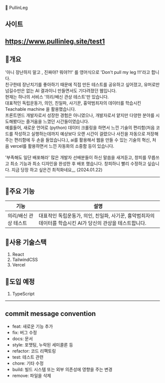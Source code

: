 🙉 PullinLeg

## 사이트 
https://www.pullinleg.site/test1
---

## 📍개요
'아니 장난하지 말고 , 진짜야? 뭐야?!!' 를 영어식으로 'Don't pull my leg !!!'라고 합니다. </br>
친구한테 장난치기를 좋아하기 때문에 직접 만든 테스트를 공유하고 싶어졌고, 유머로만 넘길수만은 없는 AI 결과이니 만들면서도 기다려졌던 웹입니다. </br>
현재는 하나의 서비스 '의리/배신 관상 테스트'만 있습니다. </br>
대표적인 독립운동가, 의인, 친일파, 사기꾼, 흉악범죄자의 데이터를 학습시킨 Teachable machine 을 활용했습니다. 
</br>
프론트엔드 개발자로서 성장한 경험은 아니였으나, 개발자로서 얕지만 다양한 분야를 시도해봤다는 즐거움을 느꼈던 시간들이였습니다. </br>
예를들어, 새로운 언어로 (python) 데이터 크롤링을 하면서 느낀 기술의 편리함(처음 코드를 작성하고 실행하는데까지 예상보다 오랜 시간이 걸렸으나 사진을 자동으로 저장해주는 편리함에 두 손을 들었습니다.), ai를 활용해서 웹을 만들 수 있는 기술의 혁신, 처음 vercel를 활용하면서 느낀 자동화의 소중함 등이 있습니다.   
</br>
'부족해도 일단 배포해라' 많은 개발자 선배분들이 하신 말씀을 새겨듣고, 창피를 무릅쓰고 최소 기능과 최소 디자인을 완성한 후 배포 했습니다.
창피하니 빨리 수정하고 싶습니다. 지금 당장 하고 싶은건 최적화네요,,, (2024.01.22)
</br>

---

## 📍주요 기능
| 기능                | 설명                                                            |
|---------------------|-----------------------------------------------------------------|
| 의리/배신 관상 테스트 | 대표적인 독립운동가, 의인, 친일파, 사기꾼, 흉악범죄자의 데이터를 학습시킨 AI가 당신의 관상을 테스트합니다. |


## 📍사용 기술스택
1. React
2. TailwindCSS
3. Vercel

## 📍도입 예정
1. TypeScript

---

## commit message convention
- feat: 새로운 기능 추가
- fix: 버그 수정
- docs: 문서
- style: 포맷팅, 누락된 세미콜론 등
- refactor: 코드 리팩토링
- test: 테스트 관련
- chore: 기타 수정
- build: 빌드 시스템 또는 외부 의존성에 영향을 주는 변경
- remove: 파일을 삭제
